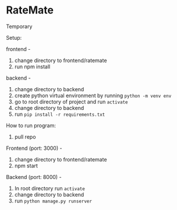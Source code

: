 # RateMate

Temporary

Setup:

frontend -

1. change directory to frontend/ratemate
2. run npm install

backend -

1. change directory to backend
2. create python virtual environment by running `python -m venv env`
3. go to root directory of project and run `activate`
4. change directory to backend
5. run `pip install -r requirements.txt`

How to run program:

1. pull repo

Frontend (port: 3000) -

1. change directory to frontend/ratemate
2. npm start

Backend (port: 8000) -

1. In root directory run `activate`
2. change directory to backend
3. run `python manage.py runserver`
